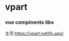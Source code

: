 <!--
 * @Autor: wupup
 * @Description: 
 * @Date: 2020-06-24 11:50:15
 * @LastEditors: wupup
 * @LastEditTime: 2020-07-19 19:58:55
 * @FilePath: \vpart\README.md
--> 
# vpart

### vue compinents libs

<p>
  主页:<a href="https://vpart.netlify.app/">https://vpart.netlify.app/</a>
</p>

